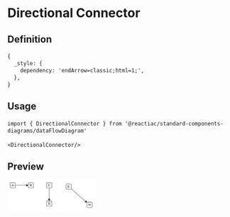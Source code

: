 # Directional Connector

## Definition

```
{
  _style: { 
    dependency: 'endArrow=classic;html=1;',
  },
}
```

## Usage

```
import { DirectionalConnector } from '@reactiac/standard-components-diagrams/dataFlowDiagram'

<DirectionalConnector/>
```

## Preview

<img src="./directional-connector.png" width="200"/>
